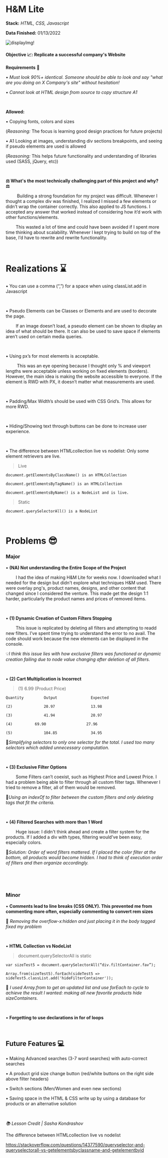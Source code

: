# H&M Lite   
**Stack:** *HTML, CSS, Javascript*

**Data Finished:** 01/13/2022

![displayImg!](Material/Assets/finDisplay.png)


#### **Objective 📈:** **Replicate a successful company's Website**

**Requirements** 🚦

• *Must look 90%+ identical. Someone should be able to look and say "what are you doing on X Company's site" without hesitation!*

• *Cannot look at HTML design from source to copy structure A1*

&nbsp;

**Allowed:** 

• Copying fonts, colors and sizes 

(*Reasoning:* The focus is learning good design practices for future projects)

• A1 Looking at images, understanding div sections breakpoints, and seeing if pseudo elements are used is allowed 

(*Reasoning:* This helps future functionality and understanding of libraries used (SASS, jQuery, etc))

&nbsp;
&nbsp;


**⚖️ What's the most technically challenging part of this project and why? ⚖️**

&emsp; &emsp; Building a strong foundation for my project was difficult. Whenever I thought a complex div was finished, I realized I missed a few elements or didn’t wrap the container correctly. This also applied to JS functions. I accepted any answer that worked instead of considering how it’d work with other functions/elements. 

&emsp; &emsp;This wasted a lot of time and could have been avoided if I spent more time thinking about scalability. Whenever I kept trying to build on top of the base, I’d have to rewrite and rewrite functionality. 


&nbsp;

# Realizations ⌛️

• You can use a comma (“,”) for a space when using classList.add in Javascript

&nbsp;

• Pseudo Elements can be Classes or Elements and are used to decorate the page. 

&emsp; &emsp;If an image doesn’t load, a pseudo element can be shown to display an idea of what should be there. It can also be used to save space if elements aren’t used on certain media queries. 

&nbsp;

• Using px’s for most elements is acceptable. 

&emsp; &emsp; This was an eye opening because I thought only % and viewport lengths were acceptable unless working on fixed elements (borders). However, the main idea is making the website accessible to everyone. If the element is RWD with PX, it doesn’t matter what measurements are used.

&nbsp;

•  Padding/Max Width’s should be used with CSS Grid’s. This allows for more RWD. 

&nbsp;

• Hiding/Showing text through buttons can be done to increase user experience. 

&nbsp;

• The difference between HTMLcollection live vs nodelist: Only some element retrievers are live.  

>   Live 

    document.getElementsByClassName() is an HTMLCollection

    document.getElementsByTagName() is an HTMLCollection

    document.getElementsByName() is a NodeList and is live.

>   Static

    document.querySelectorAll() is a NodeList


&nbsp;

# Problems 😎

### Major

• **(NA) Not understanding the Entire Scope of the Project**

&emsp; &emsp;I had the idea of making H&M Lite for weeks now. I downloaded what I needed for the design but didn't explore what techniques H&M used. There were overlay png's, product names, designs, and other content that changed since I considered the venture. This made get the design 1:1 harder, particularly the product names and prices of removed items. 

&nbsp;

• **(1) Dynamic Creation of Custom Filters Stopping**

&emsp; &emsp;This issue is replicated by deleting all filters and attempting to readd new filters. I’ve spent time trying to understand the error to no avail. The code should work because the new elements can be displayed in the console. 

💡*I think this issue lies with how exclusive filters was functioned or dynamic creation failing due to node value changing after deletion of all filters.*

&nbsp;

• **(2) Cart Multiplication is Incorrect**

>   (1) 6.99 (Product Price)

    Quantity     	 Output               Expected

    (2)              20.97                13.98

    (3) 	      	 41.94                20.97

    (4)	      	 69.90                  27.96

    (5) 	      	 104.85        	      34.95

🔑*Simplifying selectors to only one selector for the total. I used too many selectors which added unnecessary computation.*

&nbsp;

• **(3) Exclusive Filter Options**

&emsp; &emsp;Some Filters can’t coexist, such as Highest Price and Lowest Price. I had a problem being able to filter through all custom filter tags. Whenever I tried to remove a filter, all of them would be removed. 

🔑*Using an indexOf to filter between the custom filters and only deleting tags that fit the criteria.*

&nbsp;

• **(4) Filtered Searches with more than 1 Word**

&emsp; &emsp;Huge issue: I didn't think ahead and create a filter system for the products. If I added a div with types, filtering would've been easy, especially colors.

🔑*Solution: Order of word filters mattered. If I placed the color filter at the bottom, all products would become hidden. I had to think of execution order of filters and then organize accordingly.*

&nbsp;

&nbsp;

### Minor

• **Comments lead to line breaks (CSS ONLY). This prevented me from commenting more often, especially commenting to convert rem sizes**


🔑 *Removing the overflow-x:hidden and just placing it in the body tagged fixed my problem*

&nbsp;

• **HTML Collection vs NodeList**

>   document.querySelectorAll is static

    var sizeTest5 = document.querySelectorAll(“div.filtContainer.fav”);

    Array.from(sizeTest5).forEach(sideTest5 => sideTest5.classList.add('hideFilterContainer'));

🔑 *I used Array.from to get an updated list and use forEach to cycle to achieve the result I wanted: making all new favorite products hide sizeContainers.*

&nbsp;

• **Forgetting to use declarations in for of loops**

&nbsp;



## Future Features 💻


• Making Advanced searches (3-7 word searches) with auto-correct searches

• A product grid size change button (red/white buttons on the right side above filter headers)

• Switch sections (Men/Women and even new sections)

• Saving space in the HTML & CSS write up by using a database for products or an alternative solution

&nbsp;

*📚 Lesson Credit | Sasha Kondrashov*

The difference between HTMLcollection live vs nodelist   

https://stackoverflow.com/questions/14377590/queryselector-and-queryselectorall-vs-getelementsbyclassname-and-getelementbyid
